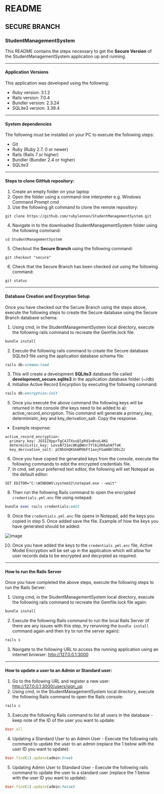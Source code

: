 # README

## SECURE BRANCH

### StudentManagementSystem

This README contains the steps necessary to get the **Secure Version** of the StudentManagementSystem application up and running.

---

#### Application Versions
This application was developed using the following:
* Ruby version: 3.1.2
* Rails version: 7.0.4
* Bundler version: 2.3.24
* SQLite3 version: 3.39.4

---

#### System dependencies
The following must be installed on your PC to execute the following steps:
* Git
* Ruby (Ruby 2.7. 0 or newer)
* Rails (Rails 7 or higher)
* Bundler (Bundler 2.4 or higher)
* SQLite3

---

#### Steps to clone GitHub repository:
1. Create an empty folder on your laptop
2. Open the folder using a command-line interpreter e.g. Windows Command Prompt cmd
3. Use the following git command to clone the remote repository:
```
git clone https://github.com/rubylennon/StudentManagementSystem.git
```
4. Navigate in to the downloaded StudentManagementSystem folder using the following command:
```
cd StudentManagementSystem
```
5. Checkout the **Secure Branch** using the following command:
```
git checkout "secure"
```
6. Check that the Secure Branch has been checked out using the following command:
```
git status
```

--- 

#### Database Creation and Encyrption Setup
Once you have checked out the Secure Branch using the steps above, execute the following steps to create the
Secure database using the Secure Branch database schema:
1. Using cmd, in the StudentManagementSystem local directory, execute the following rails command to recreate the
   Gemfile.lock file:
```ruby
bundle install
```
2. Execute the following rails command to create the Secure database SQLite3 file using the application database schema file:
```ruby
rails db:schema:load
```
3. This will create a development **SQLite3** database file called **development_secure.sqlite3** in the application
   database folder (~/db)
4. Initialise Active Record Encyrption by executing the following command:
```ruby
rails db:encryption:init
```
5. Once you execute the above command the following keys will be returned in the console (the keys need to be added to a):
active_record_encryption. This command will generate a primary_key, deterministic_key and key_derivation_salt. Copy the response.
* Example response:
```
active_record_encryption:
  primary_key: JG5IZXpprTgC4JTXxuQlpRd1n0nuL4KG
  deterministic_key: LevsB731ec0KqBWnr7Yl6iXK6ahAfTaK
  key_derivation_salt: pCNhGhQKGkWPHbFt1aojFGaH8KlD9iZz
```
6. Once you have copied the generated keys from the console, execute the following commands to edot the encrypted credentials file.
7. In cmd, set your preferred text editor, the following will set Notepad as the default editor:
```
SET EDITOR="C:\WINDOWS\system32\notepad.exe --wait"
```
8. Then run the following Rails command to open the encrypted `credentials.yml.enc` file using notepad:
```ruby
bundle exec rails credentials:edit
```
9. Once the `credentials.yml.enc` file opens in Notepad, add the keys you copied in step 5. Once added save the file. Example of how the keys you have generated should be added:

![image](https://user-images.githubusercontent.com/56481222/229324029-da030fe7-1d0a-47bd-b8bf-c6cc2d66de77.png)

10. Once you have added the keys to the `credentials.yml.enc` file, Active Model Encryption will be set up in the application which will allow for user records data to be encrypted and decyrpted as required.

---

#### How to run the Rails Server
Once you have completed the above steps, execute the following steps to run the Rails Server:
1. Using cmd, in the StudentManagementSystem local directory, execute the following rails command to recreate the
   Gemfile.lock file again:
```ruby
bundle install
```
2.  Execute the following Rails command to run the local Rails Server (if there are any issues with this step, try
    rerunning the `bundle install` command again and then try to run the server again):
```ruby
rails s
```
3. Navigate to the following URL to access the running application using an internet browser:
   http://127.0.0.1:3000

---

#### How to update a user to an Admin or Standard user:
1. Go to the following URL and register a new user:
   http://127.0.0.1:3000/users/sign_up
2. Using cmd, in the StudentManagementSystem local directory, execute the following Rails command to open the
   Rails console:
```ruby
rails c
```
3. Execute the following Rails command to list all users in the database - keep note of the ID of the user you
   want to update:
```ruby
User.all
```
4. Updating a Standard User to an Admin User - Execute the following rails command to update the user to an admin (replace the 1 below with the user ID you
   want to update):
```ruby
User.find(1).update(admin:true)
```
5. Updating Admin User to Standard User - Execute the following rails command to update the user to a standard user (replace the 1 below with the user ID you
   want to update):
```ruby
User.find(1).update(admin:false)
```

